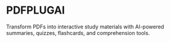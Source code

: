 # PDFPLUGAI
Transform PDFs into interactive study materials with AI-powered summaries, quizzes, flashcards, and comprehension tools.
